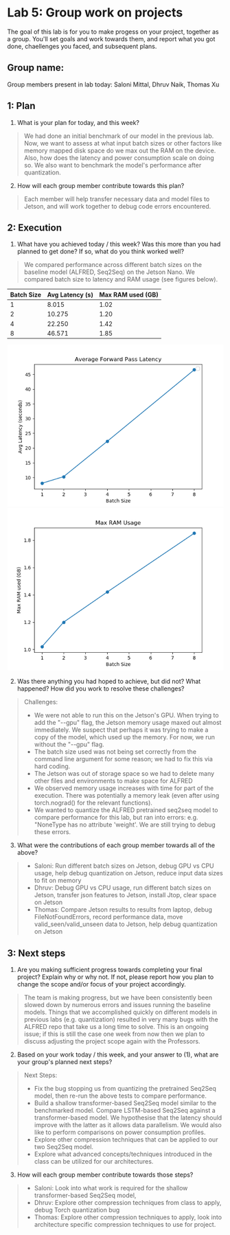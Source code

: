 Lab 5: Group work on projects
===
The goal of this lab is for you to make progess on your project, together as a group. You'll set goals and work towards them, and report what you got done, chaellenges you faced, and subsequent plans.

Group name:
---
Group members present in lab today: Saloni Mittal, Dhruv Naik, Thomas Xu

1: Plan
----
1. What is your plan for today, and this week? 

> We had done an initial benchmark of our model in the previous lab. Now, we want to assess at what input batch sizes or other factors like memory mapped disk space do we max out the RAM on the device. Also, how does the latency and power consumption scale on doing so. 
We also want to benchmark the model's performance after quantization.

2. How will each group member contribute towards this plan?
> Each member will help transfer necessary data and model files to Jetson, and will work together to debug code errors encountered.

2: Execution
----
1. What have you achieved today / this week? Was this more than you had planned to get done? If so, what do you think worked well?
> We compared performance across different batch sizes on the baseline model (ALFRED, Seq2Seq) on the Jetson Nano. We compared batch size to latency and RAM usage (see figures below).

| Batch Size | Avg Latency (s) | Max RAM used (GB) |
| ---   | --- | --- |
| 1 | 8.015 | 1.02
| 2 | 10.275 | 1.20 |
| 4 | 22.250 | 1.42 |
| 8 | 46.571 | 1.85 |

![batch_latency](lab5_batch_latency.png)
![batch_ram](lab5_batch_ram.png)


2. Was there anything you had hoped to achieve, but did not? What happened? How did you work to resolve these challenges?

> Challenges:
> - We were not able to run this on the Jetson's GPU. When trying to add the "--gpu" flag, the Jetson memory usage maxed out almost immediately. We suspect that perhaps it was trying to make a copy of the model, which used up the memory. For now, we run without the "--gpu" flag.
> - The batch size used was not being set correctly from the command line argument for some reason; we had to fix this via hard coding.
> - The Jetson was out of storage space so we had to delete many other files and environments to make space for ALFRED
> - We observed memory usage increases with time for part of the execution. There was potentially a  memory leak (even after using torch.nograd() for the relevant functions). 
> - We wanted to quantize the ALFRED pretrained seq2seq model to compare performance for this lab, but ran into errors: e.g. "NoneType has no attribute 'weight'. We are still trying to debug these errors.

3. What were the contributions of each group member towards all of the above?
> - Saloni: Run different batch sizes on Jetson, debug GPU vs CPU usage, help debug quantization on Jetson, reduce input data sizes to fit on memory
> - Dhruv: Debug GPU vs CPU usage, run different batch sizes on Jetson, transfer json features to Jetson, install Jtop, clear space on Jetson
> - Thomas: Compare Jetson results to results from laptop, debug FileNotFoundErrors, record performance data, move valid_seen/valid_unseen data to Jetson, help debug quantization on Jetson

3: Next steps
----
1. Are you making sufficient progress towards completing your final project? Explain why or why not. If not, please report how you plan to change the scope and/or focus of your project accordingly.

> The team is making progress, but we have been consistently been slowed down by numerous errors and issues running the baseline models. Things that we accomplished quickly on different models in previous labs (e.g. quantization) resulted in very many bugs with the ALFRED repo that take us a long time to solve. This is an ongoing issue; if this is still the case one week from now then we plan to discuss adjusting the project scope again with the Professors.

2. Based on your work today / this week, and your answer to (1), what are your group's planned next steps?
> Next Steps:
> - Fix the bug stopping us from quantizing the pretrained Seq2Seq model, then re-run the above tests to compare performance.
> - Build a shallow transformer-based Seq2Seq model similar to the benchmarked model. Compare LSTM-based Seq2Seq against a transformer-based model. We hypothesise that the latency should improve with the latter as it allows data parallelism. We would also like to perform comparisons on power consumption profiles.
> - Explore other compression techniques that can be applied to our two Seq2Seq model.
> - Explore what advanced concepts/techniques introduced in the class can be utilized for our architectures. 

3. How will each group member contribute towards those steps? 
> - Saloni: Look into what work is required for the shallow transformer-based Seq2Seq model,
> - Dhruv: Explore other compression techniques from class to apply, debug Torch quantization bug
> - Thomas: Explore other compression techniques to apply, look into architecture specific compression techniques to use for project.